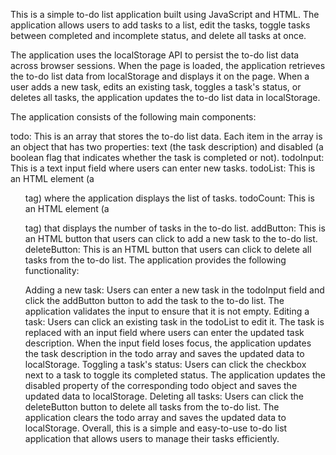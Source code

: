 This is a simple to-do list application built using JavaScript and HTML. The application allows users to add tasks to a list, edit the tasks, toggle tasks between completed and incomplete status, and delete all tasks at once.

The application uses the localStorage API to persist the to-do list data across browser sessions. When the page is loaded, the application retrieves the to-do list data from localStorage and displays it on the page. When a user adds a new task, edits an existing task, toggles a task's status, or deletes all tasks, the application updates the to-do list data in localStorage.

The application consists of the following main components:

todo: This is an array that stores the to-do list data. Each item in the array is an object that has two properties: text (the task description) and disabled (a boolean flag that indicates whether the task is completed or not).
todoInput: This is a text input field where users can enter new tasks.
todoList: This is an HTML element (a <ul> tag) where the application displays the list of tasks.
todoCount: This is an HTML element (a <p> tag) that displays the number of tasks in the to-do list.
addButton: This is an HTML button that users can click to add a new task to the to-do list.
deleteButton: This is an HTML button that users can click to delete all tasks from the to-do list.
The application provides the following functionality:

Adding a new task: Users can enter a new task in the todoInput field and click the addButton button to add the task to the to-do list. The application validates the input to ensure that it is not empty.
Editing a task: Users can click an existing task in the todoList to edit it. The task is replaced with an input field where users can enter the updated task description. When the input field loses focus, the application updates the task description in the todo array and saves the updated data to localStorage.
Toggling a task's status: Users can click the checkbox next to a task to toggle its completed status. The application updates the disabled property of the corresponding todo object and saves the updated data to localStorage.
Deleting all tasks: Users can click the deleteButton button to delete all tasks from the to-do list. The application clears the todo array and saves the updated data to localStorage.
Overall, this is a simple and easy-to-use to-do list application that allows users to manage their tasks efficiently.
